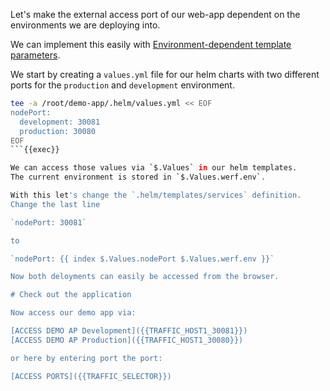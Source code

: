 Let's make the external access port of our web-app dependent on the environments we are deploying into.

We can implement this easily with [Environment-dependent template parameters](https://werf.io/documentation/v1.2/usage/deploy/environments.html#environment-dependent-template-parameters-werf-only).

We start by creating a `values.yml` file for our helm charts with two different ports for the `production` and `development` environment.

```bash
tee -a /root/demo-app/.helm/values.yml << EOF
nodePort:
  development: 30081
  production: 30080
EOF
```{{exec}}

We can access those values via `$.Values` in our helm templates.
The current environment is stored in `$.Values.werf.env`.

With this let's change the `.helm/templates/services` definition.
Change the last line

`nodePort: 30081`

to

`nodePort: {{ index $.Values.nodePort $.Values.werf.env }}`

Now both deloyments can easily be accessed from the browser.

# Check out the application

Now access our demo app via:

[ACCESS DEMO AP Development]({{TRAFFIC_HOST1_30081}})
[ACCESS DEMO AP Production]({{TRAFFIC_HOST1_30080}})

or here by entering port the port:

[ACCESS PORTS]({{TRAFFIC_SELECTOR}})